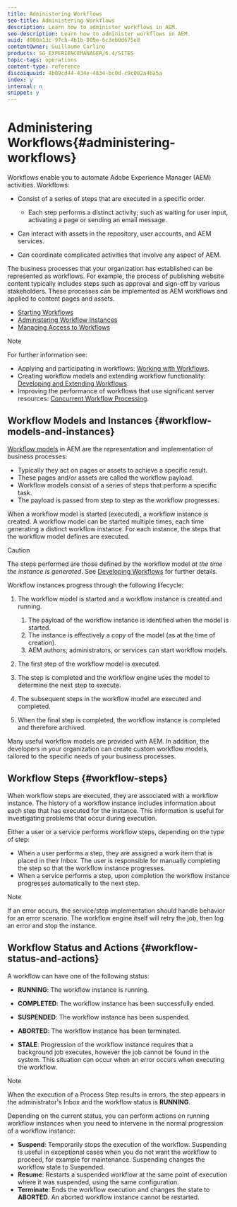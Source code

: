 ```yaml
---
title: Administering Workflows
seo-title: Administering Workflows
description: Learn how to administer workflows in AEM.
seo-description: Learn how to administer workflows in AEM.
uuid: d000a13c-97cb-4b1b-809e-6c3eb0d675e8
contentOwner: Guillaume Carlino
products: SG_EXPERIENCEMANAGER/6.4/SITES
topic-tags: operations
content-type: reference
discoiquuid: 4b09cd44-434e-4834-bc0d-c9c082a4ba5a
index: y
internal: n
snippet: y
---
```


# Administering Workflows{#administering-workflows}

Workflows enable you to automate Adobe Experience Manager (AEM) activities. Workflows:

* Consist of a series of steps that are executed in a specific order.

    * Each step performs a distinct activity; such as waiting for user input, activating a page or sending an email message.

* Can interact with assets in the repository, user accounts, and AEM services. 
* Can coordinate complicated activities that involve any aspect of AEM.

The business processes that your organization has established can be represented as workflows. For example, the process of publishing website content typically includes steps such as approval and sign-off by various stakeholders. These processes can be implemented as AEM workflows and applied to content pages and assets.

* [Starting Workflows](../../../sites/administering/using/workflows-starting.md)
* [Administering Workflow Instances](../../../sites/administering/using/workflows-administering.md)
* [Managing Access to Workflows](../../../sites/administering/using/workflows-managing.md)

>[!NOTE]
>
>For further information see:
>
>* Applying and participating in workflows: [Working with Workflows](../../../sites/authoring/using/workflows.md). 
>* Creating workflow models and extending workflow functionality: [Developing and Extending Workflows](../../../sites/developing/using/workflows.md). 
>* Improving the performance of workflows that use significant server resources: [Concurrent Workflow Processing](../../../sites/deploying/using/configuring-performance.md#concurrent-workflow-processing).
>

## Workflow Models and Instances {#workflow-models-and-instances}

[Workflow models](../../../sites/developing/using/workflows.md#model) in AEM are the representation and implementation of business processes:

* Typically they act on pages or assets to achieve a specific result. 
* These pages and/or assets are called the workflow payload. 
* Workflow models consist of a series of steps that perform a specific task. 
* The payload is passed from step to step as the workflow progresses.

When a workflow model is started (executed), a workflow instance is created. A workflow model can be started multiple times, each time generating a distinct workflow instance. For each instance, the steps that the workflow model defines are executed.

>[!CAUTION]
>
>The steps performed are those defined by the workflow model *at the time the instance is generated*. See [Developing Workflows](../../../sites/developing/using/workflows.md#model) for further details.

Workflow instances progress through the following lifecycle:

1. The workflow model is started and a workflow instance is created and running.

    1. The payload of the workflow instance is identified when the model is started. 
    1. The instance is effectively a copy of the model (as at the time of creation).
    1. AEM authors, administrators, or services can start workflow models.

1. The first step of the workflow model is executed. 
1. The step is completed and the workflow engine uses the model to determine the next step to execute.
1. The subsequent steps in the workflow model are executed and completed. 
1. When the final step is completed, the workflow instance is completed and therefore archived.

Many useful workflow models are provided with AEM. In addition, the developers in your organization can create custom workflow models, tailored to the specific needs of your business processes.

## Workflow Steps {#workflow-steps}

When workflow steps are executed, they are associated with a workflow instance. The history of a workflow instance includes information about each step that has executed for the instance. This information is useful for investigating problems that occur during execution.

Either a user or a service performs workflow steps, depending on the type of step:

* When a user performs a step, they are assigned a work item that is placed in their Inbox. The user is responsible for manually completing the step so that the workflow instance progresses.
* When a service performs a step, upon completion the workflow instance progresses automatically to the next step.

>[!NOTE]
>
>If an error occurs, the service/step implementation should handle behavior for an error scenario. The workflow engine itself will retry the job, then log an error and stop the instance.

## Workflow Status and Actions {#workflow-status-and-actions}

A workflow can have one of the following status:

* **RUNNING**: The workflow instance is running.
* **COMPLETED**: The workflow instance has been successfully ended.  

* **SUSPENDED**: The workflow instance has been suspended.
* **ABORTED**: The workflow instance has been terminated.
* **STALE**: Progression of the workflow instance requires that a background job executes, however the job cannot be found in the system. This situation can occur when an error occurs when executing the workflow.

>[!NOTE]
>
>When the execution of a Process Step results in errors, the step appears in the administrator's Inbox and the workflow status is **RUNNING**.

Depending on the current status, you can perform actions on running workflow instances when you need to intervene in the normal progression of a workflow instance:

* **Suspend**: Temporarily stops the execution of the workflow. Suspending is useful in exceptional cases when you do not want the workflow to proceed, for example for maintenance. Suspending changes the workflow state to Suspended.
* **Resume**: Restarts a suspended workflow at the same point of execution where it was suspended, using the same configuration. 
* **Terminate**: Ends the workflow execution and changes the state to **ABORTED**. An aborted workflow instance cannot be restarted.

